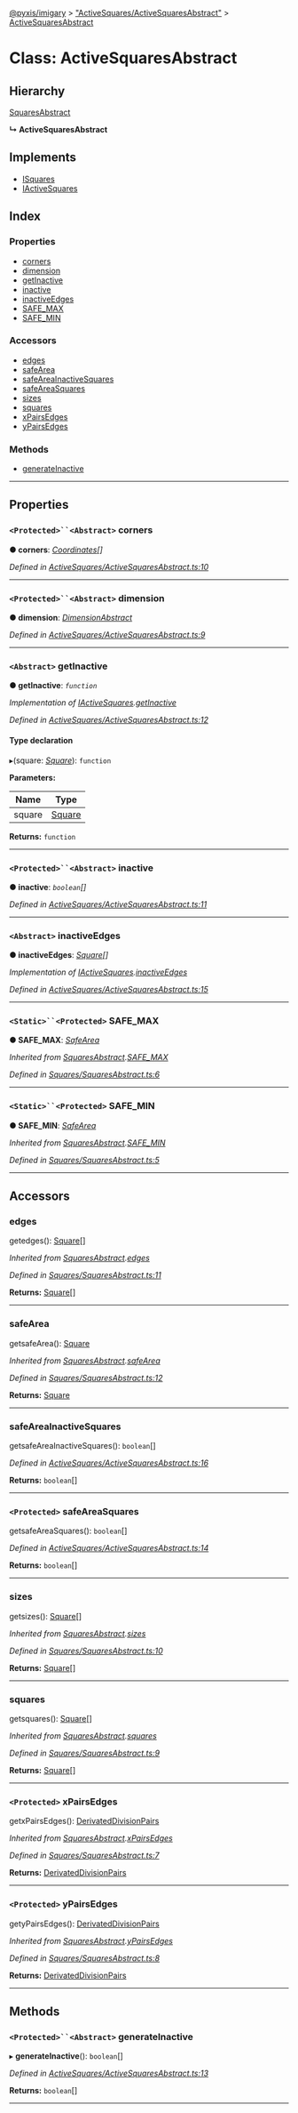 [@pyxis/imigary](../README.md) > ["ActiveSquares/ActiveSquaresAbstract"](../modules/_activesquares_activesquaresabstract_.md) > [ActiveSquaresAbstract](../classes/_activesquares_activesquaresabstract_.activesquaresabstract.md)

# Class: ActiveSquaresAbstract

## Hierarchy

 [SquaresAbstract](_squares_squaresabstract_.squaresabstract.md)

**↳ ActiveSquaresAbstract**

## Implements

* [ISquares](../interfaces/_squares_types_.isquares.md)
* [IActiveSquares](../interfaces/_activesquares_types_.iactivesquares.md)

## Index

### Properties

* [corners](_activesquares_activesquaresabstract_.activesquaresabstract.md#corners)
* [dimension](_activesquares_activesquaresabstract_.activesquaresabstract.md#dimension)
* [getInactive](_activesquares_activesquaresabstract_.activesquaresabstract.md#getinactive)
* [inactive](_activesquares_activesquaresabstract_.activesquaresabstract.md#inactive)
* [inactiveEdges](_activesquares_activesquaresabstract_.activesquaresabstract.md#inactiveedges)
* [SAFE_MAX](_activesquares_activesquaresabstract_.activesquaresabstract.md#safe_max)
* [SAFE_MIN](_activesquares_activesquaresabstract_.activesquaresabstract.md#safe_min)

### Accessors

* [edges](_activesquares_activesquaresabstract_.activesquaresabstract.md#edges)
* [safeArea](_activesquares_activesquaresabstract_.activesquaresabstract.md#safearea)
* [safeAreaInactiveSquares](_activesquares_activesquaresabstract_.activesquaresabstract.md#safeareainactivesquares)
* [safeAreaSquares](_activesquares_activesquaresabstract_.activesquaresabstract.md#safeareasquares)
* [sizes](_activesquares_activesquaresabstract_.activesquaresabstract.md#sizes)
* [squares](_activesquares_activesquaresabstract_.activesquaresabstract.md#squares)
* [xPairsEdges](_activesquares_activesquaresabstract_.activesquaresabstract.md#xpairsedges)
* [yPairsEdges](_activesquares_activesquaresabstract_.activesquaresabstract.md#ypairsedges)

### Methods

* [generateInactive](_activesquares_activesquaresabstract_.activesquaresabstract.md#generateinactive)

---

## Properties

<a id="corners"></a>

### `<Protected>``<Abstract>` corners

**● corners**: *[Coordinates](../modules/_squares_types_.md#coordinates)[]*

*Defined in [ActiveSquares/ActiveSquaresAbstract.ts:10](https://github.com/creaux/pyxis/blob/f13ba2a/packages/imigary/src/ActiveSquares/ActiveSquaresAbstract.ts#L10)*

___
<a id="dimension"></a>

### `<Protected>``<Abstract>` dimension

**● dimension**: *[DimensionAbstract](_dimension_dimensionabstract_.dimensionabstract.md)*

*Defined in [ActiveSquares/ActiveSquaresAbstract.ts:9](https://github.com/creaux/pyxis/blob/f13ba2a/packages/imigary/src/ActiveSquares/ActiveSquaresAbstract.ts#L9)*

___
<a id="getinactive"></a>

### `<Abstract>` getInactive

**● getInactive**: *`function`*

*Implementation of [IActiveSquares](../interfaces/_activesquares_types_.iactivesquares.md).[getInactive](../interfaces/_activesquares_types_.iactivesquares.md#getinactive)*

*Defined in [ActiveSquares/ActiveSquaresAbstract.ts:12](https://github.com/creaux/pyxis/blob/f13ba2a/packages/imigary/src/ActiveSquares/ActiveSquaresAbstract.ts#L12)*

#### Type declaration
▸(square: *[Square](../modules/_squares_types_.md#square)*): `function`

**Parameters:**

| Name | Type |
| ------ | ------ |
| square | [Square](../modules/_squares_types_.md#square) |

**Returns:** `function`

___
<a id="inactive"></a>

### `<Protected>``<Abstract>` inactive

**● inactive**: *`boolean`[]*

*Defined in [ActiveSquares/ActiveSquaresAbstract.ts:11](https://github.com/creaux/pyxis/blob/f13ba2a/packages/imigary/src/ActiveSquares/ActiveSquaresAbstract.ts#L11)*

___
<a id="inactiveedges"></a>

### `<Abstract>` inactiveEdges

**● inactiveEdges**: *[Square](../modules/_squares_types_.md#square)[]*

*Implementation of [IActiveSquares](../interfaces/_activesquares_types_.iactivesquares.md).[inactiveEdges](../interfaces/_activesquares_types_.iactivesquares.md#inactiveedges)*

*Defined in [ActiveSquares/ActiveSquaresAbstract.ts:15](https://github.com/creaux/pyxis/blob/f13ba2a/packages/imigary/src/ActiveSquares/ActiveSquaresAbstract.ts#L15)*

___
<a id="safe_max"></a>

### `<Static>``<Protected>` SAFE_MAX

**● SAFE_MAX**: *[SafeArea](../enums/_squares_types_.safearea.md)*

*Inherited from [SquaresAbstract](_squares_squaresabstract_.squaresabstract.md).[SAFE_MAX](_squares_squaresabstract_.squaresabstract.md#safe_max)*

*Defined in [Squares/SquaresAbstract.ts:6](https://github.com/creaux/pyxis/blob/f13ba2a/packages/imigary/src/Squares/SquaresAbstract.ts#L6)*

___
<a id="safe_min"></a>

### `<Static>``<Protected>` SAFE_MIN

**● SAFE_MIN**: *[SafeArea](../enums/_squares_types_.safearea.md)*

*Inherited from [SquaresAbstract](_squares_squaresabstract_.squaresabstract.md).[SAFE_MIN](_squares_squaresabstract_.squaresabstract.md#safe_min)*

*Defined in [Squares/SquaresAbstract.ts:5](https://github.com/creaux/pyxis/blob/f13ba2a/packages/imigary/src/Squares/SquaresAbstract.ts#L5)*

___

## Accessors

<a id="edges"></a>

###  edges

getedges(): [Square](../modules/_squares_types_.md#square)[]

*Inherited from [SquaresAbstract](_squares_squaresabstract_.squaresabstract.md).[edges](_squares_squaresabstract_.squaresabstract.md#edges)*

*Defined in [Squares/SquaresAbstract.ts:11](https://github.com/creaux/pyxis/blob/f13ba2a/packages/imigary/src/Squares/SquaresAbstract.ts#L11)*

**Returns:** [Square](../modules/_squares_types_.md#square)[]

___
<a id="safearea"></a>

###  safeArea

getsafeArea(): [Square](../modules/_squares_types_.md#square)

*Inherited from [SquaresAbstract](_squares_squaresabstract_.squaresabstract.md).[safeArea](_squares_squaresabstract_.squaresabstract.md#safearea)*

*Defined in [Squares/SquaresAbstract.ts:12](https://github.com/creaux/pyxis/blob/f13ba2a/packages/imigary/src/Squares/SquaresAbstract.ts#L12)*

**Returns:** [Square](../modules/_squares_types_.md#square)

___
<a id="safeareainactivesquares"></a>

###  safeAreaInactiveSquares

getsafeAreaInactiveSquares(): `boolean`[]

*Defined in [ActiveSquares/ActiveSquaresAbstract.ts:16](https://github.com/creaux/pyxis/blob/f13ba2a/packages/imigary/src/ActiveSquares/ActiveSquaresAbstract.ts#L16)*

**Returns:** `boolean`[]

___
<a id="safeareasquares"></a>

### `<Protected>` safeAreaSquares

getsafeAreaSquares(): `boolean`[]

*Defined in [ActiveSquares/ActiveSquaresAbstract.ts:14](https://github.com/creaux/pyxis/blob/f13ba2a/packages/imigary/src/ActiveSquares/ActiveSquaresAbstract.ts#L14)*

**Returns:** `boolean`[]

___
<a id="sizes"></a>

###  sizes

getsizes(): [Square](../modules/_squares_types_.md#square)[]

*Inherited from [SquaresAbstract](_squares_squaresabstract_.squaresabstract.md).[sizes](_squares_squaresabstract_.squaresabstract.md#sizes)*

*Defined in [Squares/SquaresAbstract.ts:10](https://github.com/creaux/pyxis/blob/f13ba2a/packages/imigary/src/Squares/SquaresAbstract.ts#L10)*

**Returns:** [Square](../modules/_squares_types_.md#square)[]

___
<a id="squares"></a>

###  squares

getsquares(): [Square](../modules/_squares_types_.md#square)[]

*Inherited from [SquaresAbstract](_squares_squaresabstract_.squaresabstract.md).[squares](_squares_squaresabstract_.squaresabstract.md#squares)*

*Defined in [Squares/SquaresAbstract.ts:9](https://github.com/creaux/pyxis/blob/f13ba2a/packages/imigary/src/Squares/SquaresAbstract.ts#L9)*

**Returns:** [Square](../modules/_squares_types_.md#square)[]

___
<a id="xpairsedges"></a>

### `<Protected>` xPairsEdges

getxPairsEdges(): [DerivatedDivisionPairs](../modules/_division_types_.md#derivateddivisionpairs)

*Inherited from [SquaresAbstract](_squares_squaresabstract_.squaresabstract.md).[xPairsEdges](_squares_squaresabstract_.squaresabstract.md#xpairsedges)*

*Defined in [Squares/SquaresAbstract.ts:7](https://github.com/creaux/pyxis/blob/f13ba2a/packages/imigary/src/Squares/SquaresAbstract.ts#L7)*

**Returns:** [DerivatedDivisionPairs](../modules/_division_types_.md#derivateddivisionpairs)

___
<a id="ypairsedges"></a>

### `<Protected>` yPairsEdges

getyPairsEdges(): [DerivatedDivisionPairs](../modules/_division_types_.md#derivateddivisionpairs)

*Inherited from [SquaresAbstract](_squares_squaresabstract_.squaresabstract.md).[yPairsEdges](_squares_squaresabstract_.squaresabstract.md#ypairsedges)*

*Defined in [Squares/SquaresAbstract.ts:8](https://github.com/creaux/pyxis/blob/f13ba2a/packages/imigary/src/Squares/SquaresAbstract.ts#L8)*

**Returns:** [DerivatedDivisionPairs](../modules/_division_types_.md#derivateddivisionpairs)

___

## Methods

<a id="generateinactive"></a>

### `<Protected>``<Abstract>` generateInactive

▸ **generateInactive**(): `boolean`[]

*Defined in [ActiveSquares/ActiveSquaresAbstract.ts:13](https://github.com/creaux/pyxis/blob/f13ba2a/packages/imigary/src/ActiveSquares/ActiveSquaresAbstract.ts#L13)*

**Returns:** `boolean`[]

___

